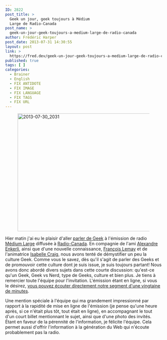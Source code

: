 ```yaml
---
ID: 2822
post_title: >
  Geek un jour, geek toujours à Médium
  Large de Radio-Canada
post_name: >
  geek-un-jour-geek-toujours-a-medium-large-de-radio-canada
author: Frédéric Harper
post_date: 2013-07-31 14:30:55
layout: post
link: >
  https://fred.dev/geek-un-jour-geek-toujours-a-medium-large-de-radio-canada/
published: true
tags: [ ]
categories:
  - Brainer
  - English
  - FIX ANTIDOTE
  - FIX IMAGE
  - FIX LANGUAGE
  - FIX TAGS
  - FIX URL
---
```

<figure><img alt="2013-07-30_2031" src="http://fred.dev/wp-content/uploads/2013/07/2013-07-30_2031.png" width="633" height="380"/></figure><p>Hier matin j'ai eu le plaisir d'aller <a href="https://www.radio-canada.ca/emissions/medium_large/2012-2013/chronique.asp?idChronique=305621" target="_blank" rel="noopener noreferrer">parler de Geek</a> à l'émission de radio <a href="https://www.radio-canada.ca/emissions/medium_large/2012-2013/" target="_blank" rel="noopener noreferrer">Médium Large</a> diffusée à <a href="https://www.radio-canada.ca" target="_blank" rel="noopener noreferrer">Radio-Canada</a>. En compagnie de l'ami <a href="https://blog.enkerli.com/" target="_blank" rel="noopener noreferrer">Alexandre Enkerli</a>, ainsi que d'une nouvelle connaissance, <a href="https://twitter.com/francoislemay1" target="_blank" rel="noopener noreferrer">François Lemay</a> et de l'animatrice <a href="https://twitter.com/RC_ML" target="_blank" rel="noopener noreferrer">Isabelle Craig</a>, nous avons tenté de démystifier un peu la culture Geek. Comme vous le savez, dès qu'il s'agit de parler des Geeks et de promouvoir cette culture dont je suis issue, je suis toujours partant! Nous avons donc abordé divers sujets dans cette courte discussion: qu'est-ce qu'un Geek, Geek vs Nerd, type de Geeks, culture et bien plus. Je tiens à remercier toute l'équipe pour l'invitation. L'émission étant en ligne, si vous le désirez, <a href="https://www.radio-canada.ca/emissions/lib_radio/v3.2/incpages/pop_indexeur.asp?idMedia=6776545&amp;appCode=medianet&amp;time=136&amp;json={'idEmission%22:%223471435%22,%22Date%22:%222013/07/30%22,%22numeroEmission%22:%223507%22,%22urllabase%22:%22/emissions/medium_large/2012-2013'}" target="_blank" rel="noopener noreferrer">vous pouvez écouter directement notre segment d'une vingtaine de minutes</a>.</p><p>Une mention spéciale à l'équipe qui ma grandement impressionné par rapport à la rapidité de mise en ligne de l'émission (je pense qu'une heure après, si ce n'était plus tôt, tout était en ligne), en accompagnant le tout d'un court billet mentionnant le sujet, ainsi que d'une photo des invités. Étant en faveur de la pérennité de l'information, je félicite l'équipe. Cela permet aussi d'offrir l'information à la génération du Web qui n'écoute probablement pas la radio.</p> 